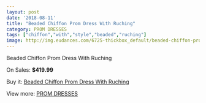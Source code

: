 ```yaml
---
layout: post
date: '2018-08-11'
title: "Beaded Chiffon Prom Dress With Ruching"
category: PROM DRESSES
tags: ["chiffon","with","style","beaded","ruching"]
image: http://img.eudances.com/6725-thickbox_default/beaded-chiffon-prom-dress-with-ruching.jpg
---
```

Beaded Chiffon Prom Dress With Ruching

On Sales: **$419.99**
<a href="https://www.eudances.com/en/prom-dresses/2480-beaded-chiffon-prom-dress-with-ruching.html"><amp-img layout="responsive" width="600" height="600" src="//img.eudances.com/6725-thickbox_default/beaded-chiffon-prom-dress-with-ruching.jpg" alt="Beaded Chiffon Prom Dress With Ruching 0" /></a>
<a href="https://www.eudances.com/en/prom-dresses/2480-beaded-chiffon-prom-dress-with-ruching.html"><amp-img layout="responsive" width="600" height="600" src="//img.eudances.com/6727-thickbox_default/beaded-chiffon-prom-dress-with-ruching.jpg" alt="Beaded Chiffon Prom Dress With Ruching 1" /></a>
<a href="https://www.eudances.com/en/prom-dresses/2480-beaded-chiffon-prom-dress-with-ruching.html"><amp-img layout="responsive" width="600" height="600" src="//img.eudances.com/6726-thickbox_default/beaded-chiffon-prom-dress-with-ruching.jpg" alt="Beaded Chiffon Prom Dress With Ruching 2" /></a>

Buy it: [Beaded Chiffon Prom Dress With Ruching](https://www.eudances.com/en/prom-dresses/2480-beaded-chiffon-prom-dress-with-ruching.html "Beaded Chiffon Prom Dress With Ruching")

View more: [PROM DRESSES](https://www.eudances.com/en/13-prom-dresses "PROM DRESSES")